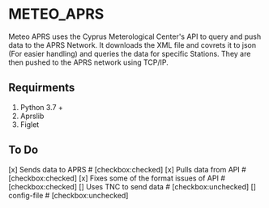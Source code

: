 # METEO_APRS

Meteo APRS uses the Cyprus Meterological Center's API to query and push data to the APRS Network.
It downloads the XML file and covrets it to json (For easier handling) and queries the data for specific 
Stations. They are then pushed to the APRS network using TCP/IP. 

## Requirments
1. Python 3.7 +
2. Aprslib
3. Figlet


## To Do

[x] Sends data to APRS # [checkbox:checked]
[x] Pulls data from API # [checkbox:checked]
[x] Fixes some of the format issues of API # [checkbox:checked] 
[] Uses TNC to send data # [checkbox:unchecked]
[] config-file # [checkbox:unchecked]
